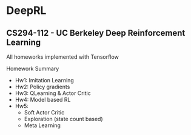 # DeepRL

## CS294-112 - UC Berkeley Deep Reinforcement Learning
All homeworks implemented with Tensorflow

Homework Summary
- Hw1: Imitation Learning
- Hw2: Policy gradients
- Hw3: QLearning & Actor Critic
- Hw4: Model based RL
- Hw5:
  - Soft Actor Critic
  - Exploration (state count based)
  - Meta Learning

